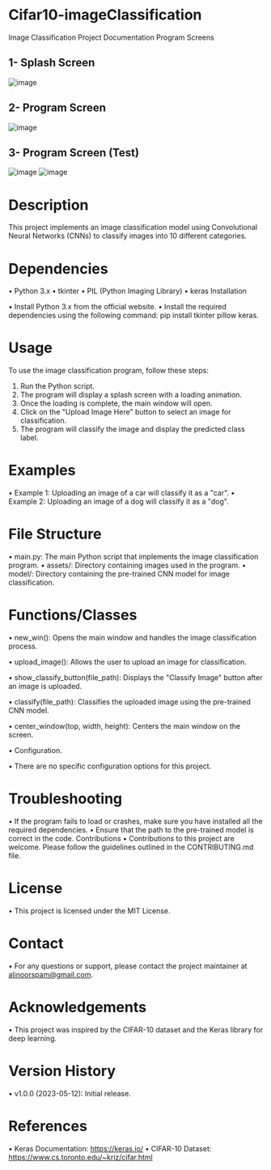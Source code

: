 # Cifar10-imageClassification

Image Classification Project Documentation
Program Screens



## 1- Splash Screen
  ![image](https://github.com/alin00r/Cifar10-imageClassification/assets/74410154/a95f02a9-8ecf-4104-9cc7-ad25962ceec5)
## 2- Program Screen
![image](https://github.com/alin00r/Cifar10-imageClassification/assets/74410154/b6381958-d43c-454e-b32f-b106f3d47813)
## 3- Program Screen (Test)
![image](https://github.com/alin00r/Cifar10-imageClassification/assets/74410154/08c1a501-a21e-41b0-b9b9-c1f56c38d274)
![image](https://github.com/alin00r/Cifar10-imageClassification/assets/74410154/8eb0c123-5899-4297-abd7-1b6fd48461a2)
# Description

This project implements an image classification model using Convolutional Neural Networks (CNNs) to classify images into 10 different categories.

# Dependencies
•	Python 3.x
•	tkinter
•	PIL (Python Imaging Library)
•	keras
Installation	

•	Install Python 3.x from the official website.
•	Install the required dependencies using the following command: pip install tkinter pillow keras.

# Usage

To use the image classification program, follow these steps:

1.	Run the Python script.
2.	The program will display a splash screen with a loading animation.
3.	Once the loading is complete, the main window will open.
4.	Click on the "Upload Image Here" button to select an image for classification.
5.	The program will classify the image and display the predicted class label.

# Examples

•	Example 1: Uploading an image of a car will classify it as a "car".
•	Example 2: Uploading an image of a dog will classify it as a "dog".
# File Structure

•	main.py: The main Python script that implements the image classification program.
•	assets/: Directory containing images used in the program.
•	model/: Directory containing the pre-trained CNN model for image classification.

# Functions/Classes
•	new_win(): Opens the main window and handles the image classification process.

•	upload_image(): Allows the user to upload an image for classification.

•	show_classify_button(file_path): Displays the "Classify Image" button after an image is uploaded.

•	classify(file_path): Classifies the uploaded image using the pre-trained CNN model.

•	center_window(top, width, height): Centers the main window on the screen.

•	Configuration.

•	There are no specific configuration options for this project.

# Troubleshooting
•	If the program fails to load or crashes, make sure you have installed all the required dependencies.
•	Ensure that the path to the pre-trained model is correct in the code.
Contributions
•	Contributions to this project are welcome. Please follow the guidelines outlined in the CONTRIBUTING.md file.

# License
•	This project is licensed under the MIT License.

# Contact
•	For any questions or support, please contact the project maintainer at alinoorspam@gmail.com.

# Acknowledgements
•	This project was inspired by the CIFAR-10 dataset and the Keras library for deep learning.

# Version History
•	v1.0.0 (2023-05-12): Initial release.
# References
•	Keras Documentation: https://keras.io/
•	CIFAR-10 Dataset: https://www.cs.toronto.edu/~kriz/cifar.html

